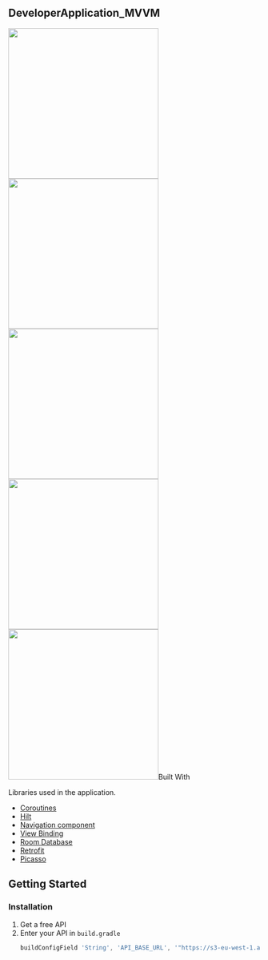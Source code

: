<!-- ABOUT THE PROJECT -->
## DeveloperApplication_MVVM
<p float="left">
  <img src="https://user-images.githubusercontent.com/18207490/161450510-1cf8e78d-b393-40cc-b563-318cca5be571.png" height="300">
  <img src="https://user-images.githubusercontent.com/18207490/161450511-444149ab-daba-4221-a2d6-29cd6aa485e6.png" width="300">
  <img src="https://user-images.githubusercontent.com/18207490/161450512-3fd74ac7-52f9-4b36-a4f7-d89f0906c0fc.png" height="300">
  <img src="https://user-images.githubusercontent.com/18207490/161450513-e0c9953c-a10d-4eda-8740-5d919a6472d7.png" height="300">
  <img src="https://user-images.githubusercontent.com/18207490/161450514-0e788dcf-ecb2-40d4-942e-7597c17d2fa2.png" height="300>
  <img src="https://user-images.githubusercontent.com/18207490/161450515-34907ad4-5940-43a7-a774-d9f9b147a8b5.png" height="300>
</p>
</br>
This application is written using the https://s3-eu-west-1.amazonaws.com/developer-application-test/ API. The application, MVVM, Coroutines, Hilt, Navigation component features were used.

 * Architecture is written in MVVM. 
 * Asynchronous transactions were made with Coroutines. 
 * StateFlow was used to control the values returned in the Retrofit and to perform operations according to the returned values.
 * Picasso is used to display the pictures.
 * Hilt is used for Dependency Injection.

### Built With

Libraries used in the application.

* [Coroutines](https://developer.android.com/kotlin/coroutines)
* [Hilt](https://developer.android.com/training/dependency-injection/hilt-android)
* [Navigation component](https://developer.android.com/guide/navigation/navigation-getting-started)
* [View Binding](https://developer.android.com/topic/libraries/view-binding)
* [Room Database](https://developer.android.com/training/data-storage/room)
* [Retrofit](https://square.github.io/retrofit/)
* [Picasso](https://square.github.io/picasso/)

<!-- GETTING STARTED -->
## Getting Started

### Installation

1. Get a free API
2. Enter your API in `build.gradle`
   ```js
   buildConfigField 'String', 'API_BASE_URL', '"https://s3-eu-west-1.amazonaws.com/developer-application-test/"'
